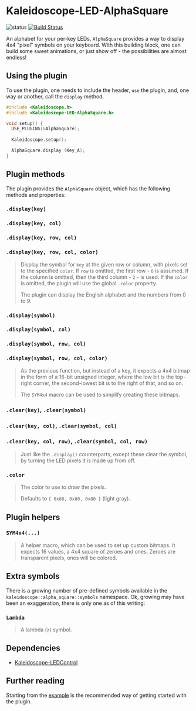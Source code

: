 # Kaleidoscope-LED-AlphaSquare

![status][st:experimental] [![Build Status][travis:image]][travis:status]

 [travis:image]: https://travis-ci.org/keyboardio/Kaleidoscope-LED-AlphaSquare.svg?branch=master
 [travis:status]: https://travis-ci.org/keyboardio/Kaleidoscope-LED-AlphaSquare

 [st:stable]: https://img.shields.io/badge/stable-✔-black.svg?style=flat&colorA=44cc11&colorB=494e52
 [st:broken]: https://img.shields.io/badge/broken-X-black.svg?style=flat&colorA=e05d44&colorB=494e52
 [st:experimental]: https://img.shields.io/badge/experimental----black.svg?style=flat&colorA=dfb317&colorB=494e52

An alphabet for your per-key LEDs, `AlphaSquare` provides a way to display 4x4
"pixel" symbols on your keyboard. With this building block, one can build some
sweet animations, or just show off - the possibilities are almost endless!

## Using the plugin

To use the plugin, one needs to include the header, `use` the plugin,
and, one way or another, call the `display` method.

```c++
#include <Kaleidoscope.h>
#include <Kaleidoscope-LED-AlphaSquare.h>

void setup() {
  USE_PLUGINS(&AlphaSquare);
  
  Kaleidoscope.setup();

  AlphaSquare.display (Key_A);
}
```

## Plugin methods

The plugin provides the `AlphaSquare` object, which has the following methods
and properties:

### `.display(key)`
### `.display(key, col)`
### `.display(key, row, col)`
### `.display(key, row, col, color)`

> Display the symbol for `key` at the given row or column, with pixels set to
> the specified `color`. If `row` is omitted, the first row - `0` is assumed. If
> the column is omitted, then the third column - `2` - is used.
> If the `color` is omitted, the plugin will use the global `.color` property.
>
> The plugin can display the English alphabet and the numbers from 0 to 9.

### `.display(symbol)`
### `.display(symbol, col)`
### `.display(symbol, row, col)`
### `.display(symbol, row, col, color)`

> As the previous function, but instead of a key, it expects a 4x4 bitmap in 
> the form of a 16-bit unsigned integer, where the low bit is the top-right 
> corner, the second-lowest bit is to the right of that, and so on.
>
> The `SYM4x4` macro can be used to simplify creating these bitmaps.

### `.clear(key)`, `.clear(symbol)`
### `.clear(key, col)`, `.clear(symbol, col)`
### `.clear(key, col, row)`, `.clear(symbol, col, row)`

> Just like the `.display()` counterparts, except these clear the symbol, by
> turning the LED pixels it is made up from off.

### `.color`

> The color to use to draw the pixels.
>
> Defaults to `{ 0x80, 0x80, 0x80 }` (light gray).

## Plugin helpers

### `SYM4x4(...)`

> A helper macro, which can be used to set up custom bitmaps. It expects 16
> values, a 4x4 square of zeroes and ones. Zeroes are transparent pixels, ones
> will be colored.

## Extra symbols

There is a growing number of pre-defined symbols available in the
`kaleidoscope::alpha_square::symbols` namespace. Ok, growing may have been an
exaggeration, there is only one as of this writing:

### `Lambda`

> A lambda (`λ`) symbol.

## Dependencies

* [Kaleidoscope-LEDControl](https://github.com/keyboardio/Kaleidoscope-LEDControl)

## Further reading

Starting from the [example][plugin:example] is the recommended way of getting
started with the plugin.

 [plugin:example]: https://github.com/keyboardio/Kaleidoscope-LED-AlphaSquare/blob/master/examples/LED-AlphaSquare/LED-AlphaSquare.ino
